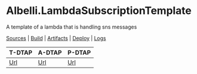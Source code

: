 # Albelli.LambdaSubscriptionTemplate
A template of a lambda that is handling sns messages

[Sources][GitHubLink] | [Build][BuildLink] | [Artifacts][ProgetLink] | [Deploy][OctopusLink] | [Logs][LogsLink]

| T-DTAP | A-DTAP | P-DTAP |
| --- | --- | --- |
| [Url][ApiT] | [Url][ApiA] | [Url][ApiP] |

[ProgetLink]: http://offproget001.albelli.net:81/feeds/Deploy/Albelli.LambdaSubscriptionTemplate/
[OctopusLink]: https://octopus.deploy.photoconnector.net/app#/projects/Albelli.LambdaSubscriptionTemplate/
[BuildLink]: https://github.com/apps/babushkaci
[GitHubLink]: https://github.com/albumprinter/Albelli.LambdaSubscriptionTemplate
[LogsLink]: https://TODO
[ApiT]: https://TODO
[ApiA]: https://TODO
[ApIP]: https://TODO
